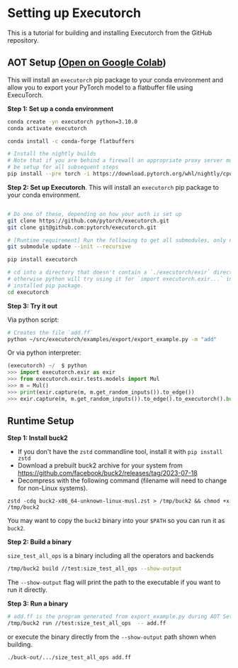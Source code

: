 # Setting up Executorch

This is a tutorial for building and installing Executorch from the GitHub repository.

## AOT Setup [(Open on Google Colab](https://colab.research.google.com/drive/1oJBt3fj_Tr3FE7L9RdUgSKK9XzJfUv4F#scrollTo=fC4CB3kFhHPJ))


This will install an `executorch` pip package to your conda environment and allow you to export your PyTorch model to a flatbuffer file using ExecuTorch.

**Step 1: Set up a conda environment**
```bash
conda create -yn executorch python=3.10.0
conda activate executorch

conda install -c conda-forge flatbuffers

# Install the nightly builds
# Note that if you are behind a firewall an appropriate proxy server must
# be setup for all subsequent steps
pip install --pre torch -i https://download.pytorch.org/whl/nightly/cpu
```

**Step 2: Set up Executorch**. This will install an  `executorch` pip package to your conda environment.
```bash

# Do one of these, depending on how your auth is set up
git clone https://github.com/pytorch/executorch.git
git clone git@github.com:pytorch/executorch.git

# [Runtime requirement] Run the following to get all submodules, only need for runtime setup
git submodule update --init --recursive

pip install executorch

# cd into a directory that doesn't contain a `./executorch/exir` directory, since
# otherwise python will try using it for `import executorch.exir...` instead of using the
# installed pip package.
cd executorch
```

**Step 3: Try it out**

Via python script:
```bash
# Creates the file `add.ff`
python ~/src/executorch/examples/export/export_example.py -m "add"
```

Or via python interpreter:
```python
(executorch) ~/  $ python
>>> import executorch.exir as exir
>>> from executorch.exir.tests.models import Mul
>>> m = Mul()
>>> print(exir.capture(m, m.get_random_inputs()).to_edge())
>>> exir.capture(m, m.get_random_inputs()).to_edge().to_executorch().buffer
```

## Runtime Setup

**Step 1: Install buck2**

- If you don't have the `zstd` commandline tool, install it with `pip install zstd`
- Download a prebuilt buck2 archive for your system from https://github.com/facebook/buck2/releases/tag/2023-07-18
- Decompress with the following command (filename will need to change for non-Linux systems).

```
zstd -cdq buck2-x86_64-unknown-linux-musl.zst > /tmp/buck2 && chmod +x /tmp/buck2
```

You may want to copy the `buck2` binary into your `$PATH` so you can run it as `buck2`.

**Step 2: Build a binary**

`size_test_all_ops` is a binary including all the operators and backends

```bash
/tmp/buck2 build //test:size_test_all_ops --show-output
```

The `--show-output` flag will print the path to the executable if you want to run it directly.

**Step 3: Run a binary**

```bash
# add.ff is the program generated from export_example.py during AOT Setup Step 3
/tmp/buck2 run //test:size_test_all_ops  -- add.ff
```

or execute the binary directly from the `--show-output` path shown when building.

```bash
./buck-out/.../size_test_all_ops add.ff
```

